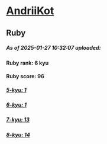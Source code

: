 # [AndriiKot](https://www.codewars.com/users/AndriiKot) 
## Ruby

##### As of 2025-01-27 10:32:07 uploaded:

#### Ruby rank: 6 kyu

#### Ruby score: 96

##### [5-kyu: 1](https://github.com/AndriiKot/Ruby__CodeWars/tree/main/kyu-5)

##### [6-kyu: 1](https://github.com/AndriiKot/Ruby__CodeWars/tree/main/kyu-6)

##### [7-kyu: 13](https://github.com/AndriiKot/Ruby__CodeWars/tree/main/kyu-7)

##### [8-kyu: 14](https://github.com/AndriiKot/Ruby__CodeWars/tree/main/kyu-8)

